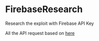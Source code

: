 # FirebaseResearch
Research the exploit with Firebase API Key

All the API request based on [here](https://www.ultrared.ai/blog/firebase-misconfiguration-new-vector)

